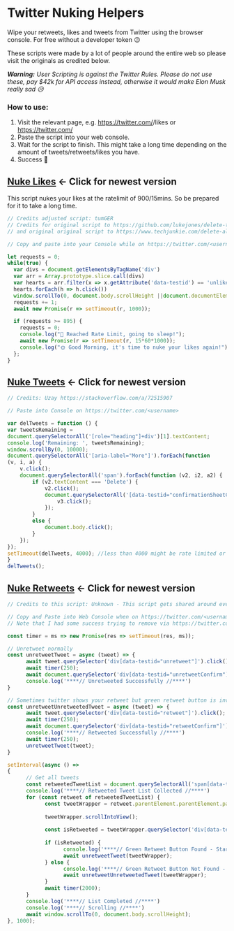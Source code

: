 # Twitter Nuking Helpers
Wipe your retweets, likes and tweets from Twitter using the browser console. For free without a developer token 😉

These scripts were made by a lot of people around the entire web so please visit the originals as credited below.

***Warning:** User Scripting is against the Twitter Rules.
Please do not use these, pay $42k for API access instead, otherwise it would make Elon Musk really sad 😥*

### How to use:

1. Visit the relevant page, e.g. https://twitter.com/<username>/likes or https://twitter.com/<username>
1. Paste the script into your web console.
1. Wait for the script to finish. This might take a long time depending on the amount of tweets/retweets/likes you have.
1. Success 🎉


## [Nuke Likes](./NukeLikes.js) <- Click for newest version
This script nukes your likes at the ratelimit of 900/15mins. So be prepared for it to take a long time.

```js
// Credits adjusted script: tumGER
// Credits for original script to https://github.com/lukejones/delete-twitter-likes 
// and original original script to https://www.techjunkie.com/delete-all-twitter-likes/#comment-47485

// Copy and paste into your Console while on https://twitter.com/<username>/likes

let requests = 0;
while(true) {
  var divs = document.getElementsByTagName('div')
  var arr = Array.prototype.slice.call(divs)
  var hearts = arr.filter(x => x.getAttribute('data-testid') == 'unlike')
  hearts.forEach(h => h.click())
  window.scrollTo(0, document.body.scrollHeight ||document.documentElement.scrollHeight);
  requests += 1;
  await new Promise(r => setTimeout(r, 1000));

  if (requests >= 895) {
    requests = 0;
    console.log("🛌 Reached Rate Limit, going to sleep!");
    await new Promise(r => setTimeout(r, 15*60*1000));
    console.log("🌞 Good Morning, it's time to nuke your likes again!");
  };
}
```

## [Nuke Tweets](./NukeTweets.js) <- Click for newest version

```js
// Credits: Uzay https://stackoverflow.com/a/72515907

// Paste into Console on https://twitter.com/<username>

var delTweets = function () {
var tweetsRemaining = 
document.querySelectorAll('[role="heading"]+div')[1].textContent;
console.log('Remaining: ', tweetsRemaining);
window.scrollBy(0, 10000);
document.querySelectorAll('[aria-label="More"]').forEach(function 
(v, i, a) {
    v.click();
    document.querySelectorAll('span').forEach(function (v2, i2, a2) {
        if (v2.textContent === 'Delete') {
            v2.click();
            document.querySelectorAll('[data-testid="confirmationSheetConfirm"]').forEach(function (v3, i3, a3) {
                v3.click();
            });
        }
        else {
            document.body.click();
        }
    });
});
setTimeout(delTweets, 4000); //less than 4000 might be rate limited or account suspended. increase timeout if any suspend or rate limit happens
}
delTweets();
```

## [Nuke Retweets](./NukeRetweets.js) <- Click for newest version

```js
// Credits to this script: Unknown - This script gets shared around everywhere with absolutely zero credit to the original author

// Copy and Paste into Web Console when on https://twitter.com/<username>
// Note that I had some success trying to remove via https://twitter.com/<username>/with_replies but some threads can break the script

const timer = ms => new Promise(res => setTimeout(res, ms));

// Unretweet normally
const unretweetTweet = async (tweet) => {
      await tweet.querySelector('div[data-testid="unretweet"]').click();
      await timer(250);
      await document.querySelector('div[data-testid="unretweetConfirm"]').click();
      console.log('****// Unretweeted Successfully //****')
}

// Sometimes twitter shows your retweet but green retweet button is invisible and therefore you need to retweet again for make unreweet. This function is for that.
const unretweetUnretweetedTweet = async (tweet) => {
      await tweet.querySelector('div[data-testid="retweet"]').click();
      await timer(250);
      await document.querySelector('div[data-testid="retweetConfirm"]').click();
      console.log('****// Retweeted Successfully //****')
      await timer(250);
      unretweetTweet(tweet);
}

setInterval(async () =>
{
      // Get all tweets
      const retweetedTweetList = document.querySelectorAll('span[data-testid="socialContext"]');
      console.log('****// Retweeted Tweet List Collected //****')
      for (const retweet of retweetedTweetList) {
            const tweetWrapper = retweet.parentElement.parentElement.parentElement.parentElement.parentElement.parentElement.parentElement.parentElement.parentElement.parentElement.parentElement.parentElement.parentElement.parentElement.parentElement.parentElement.parentElement;
            
            tweetWrapper.scrollIntoView();
            
            const isRetweeted = tweetWrapper.querySelector('div[data-testid="unretweet"]');
        
            if (isRetweeted) {
                  console.log('****// Green Retweet Button Found - Starting "unretweetTweet" process //****')
                  await unretweetTweet(tweetWrapper);
            } else {
                  console.log('****// Green Retweet Button Not Found - Starting "unretweetUnretweetedTweet" process //****')
                  await unretweetUnretweetedTweet(tweetWrapper);
            }
            await timer(2000);
      }
      console.log('****// List Completed //****')
      console.log('****// Scrolling //****')
      await window.scrollTo(0, document.body.scrollHeight);
}, 1000);
```
